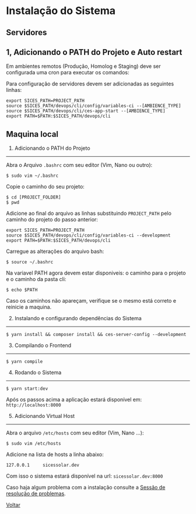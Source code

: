 Instalação do Sistema
=====================

## Servidores

1, Adicionando o PATH do Projeto e Auto restart
-----------------------------------------------

Em ambientes remotos (Produção, Homolog e Staging) deve ser configurada uma cron para executar os comandos:

Para configuração de servidores devem ser adicionadas as seguintes linhas:
```
export SICES_PATH=PROJECT_PATH
source $SICES_PATH/devops/cli/config/variables-ci --[AMBIENCE_TYPE]
source $SICES_PATH/devops/cli/ces-app-start --[AMBIENCE_TYPE]
export PATH=$PATH:$SICES_PATH/devops/cli
```

## Maquina local

1. Adicionando o PATH do Projeto
--------------------------------

Abra o Arquivo `.bashrc` com seu editor (Vim, Nano ou outro):
```
$ sudo vim ~/.bashrc
```

Copie o caminho do seu projeto:
```
$ cd [PROJECT_FOLDER]
$ pwd
```

Adicione ao final do arquivo as linhas substituindo `PROJECT_PATH` pelo caminho do projeto do passo anterior:
```
export SICES_PATH=PROJECT_PATH
source $SICES_PATH/devops/cli/config/variables-ci --development
export PATH=$PATH:$SICES_PATH/devops/cli
```

Carregue as alterações do arquivo bash:
```
$ source ~/.bashrc
```

Na variavel PATH agora devem estar disponiveis: o caminho para o projeto e o caminho da pasta cli:
```
$ echo $PATH
```

Caso os caminhos não apareçam, verifique se o mesmo está correto e reinicie a maquina.


2. Instalando e configurando dependências do Sistema
----------------------------------------------------

```
$ yarn install && composer install && ces-server-config --development
```


3. Compilando o Frontend
------------------------

```
$ yarn compile
```


4. Rodando o Sistema
--------------------

```
$ yarn start:dev
```

Após os passos acima a aplicação estará disponível em: `http://localhost:8000`


5. Adicionando Virtual Host
---------------------------

Abra o arquivo `/etc/hosts` com seu editor (Vim, Nano ...):
```
$ sudo vim /etc/hosts
```

Adicione na lista de hosts a linha abaixo:
```
127.0.0.1     sicessolar.dev
```

Com isso o sistema estará disponível na url: `sicessolar.dev:8000`


Caso haja algum problema com a instalação consulte a
[Sessão de resolução de problemas](system-install-problems.md).


[Voltar](../getting-started.md)
